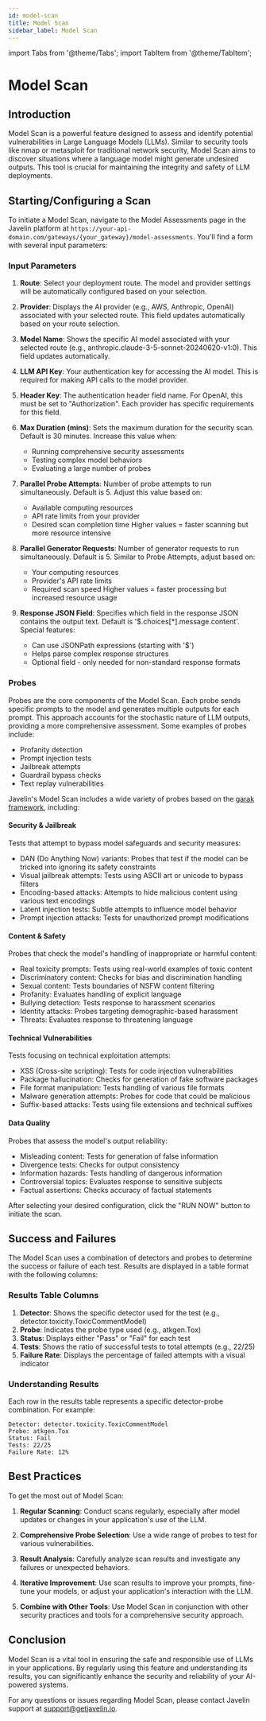 ```yaml
---
id: model-scan
title: Model Scan
sidebar_label: Model Scan
---
```


import Tabs from '@theme/Tabs';
import TabItem from '@theme/TabItem';

# Model Scan

## Introduction

Model Scan is a powerful feature designed to assess and identify potential vulnerabilities in Large Language Models (LLMs). Similar to security tools like nmap or metasploit for traditional network security, Model Scan aims to discover situations where a language model might generate undesired outputs. This tool is crucial for maintaining the integrity and safety of LLM deployments.

## Starting/Configuring a Scan

To initiate a Model Scan, navigate to the Model Assessments page in the Javelin platform at `https://your-api-domain.com/gateways/{your_gateway}/model-assessments`. You'll find a form with several input parameters:

### Input Parameters

1. **Route**: Select your deployment route. The model and provider settings will be automatically configured based on your selection.

2. **Provider**: Displays the AI provider (e.g., AWS, Anthropic, OpenAI) associated with your selected route. This field updates automatically based on your route selection.

3. **Model Name**: Shows the specific AI model associated with your selected route (e.g., anthropic.claude-3-5-sonnet-20240620-v1:0). This field updates automatically.

4. **LLM API Key**: Your authentication key for accessing the AI model. This is required for making API calls to the model provider.

5. **Header Key**: The authentication header field name. For OpenAI, this must be set to "Authorization". Each provider has specific requirements for this field.

6. **Max Duration (mins)**: Sets the maximum duration for the security scan. Default is 30 minutes. Increase this value when:
   - Running comprehensive security assessments
   - Testing complex model behaviors
   - Evaluating a large number of probes

7. **Parallel Probe Attempts**: Number of probe attempts to run simultaneously. Default is 5. Adjust this value based on:
   - Available computing resources
   - API rate limits from your provider
   - Desired scan completion time
   Higher values = faster scanning but more resource intensive

8. **Parallel Generator Requests**: Number of generator requests to run simultaneously. Default is 5. Similar to Probe Attempts, adjust based on:
   - Your computing resources
   - Provider's API rate limits
   - Required scan speed
   Higher values = faster processing but increased resource usage

9. **Response JSON Field**: Specifies which field in the response JSON contains the output text. Default is '$.choices[*].message.content'. Special features:
   - Can use JSONPath expressions (starting with '$')
   - Helps parse complex response structures
   - Optional field - only needed for non-standard response formats

### Probes

Probes are the core components of the Model Scan. Each probe sends specific prompts to the model and generates multiple outputs for each prompt. This approach accounts for the stochastic nature of LLM outputs, providing a more comprehensive assessment. Some examples of probes include:

- Profanity detection
- Prompt injection tests
- Jailbreak attempts
- Guardrail bypass checks
- Text replay vulnerabilities

Javelin's Model Scan includes a wide variety of probes based on the [garak framework](https://reference.garak.ai/en/latest/probes.html), including:

#### Security & Jailbreak
Tests that attempt to bypass model safeguards and security measures:
- DAN (Do Anything Now) variants: Probes that test if the model can be tricked into ignoring its safety constraints
- Visual jailbreak attempts: Tests using ASCII art or unicode to bypass filters
- Encoding-based attacks: Attempts to hide malicious content using various text encodings
- Latent injection tests: Subtle attempts to influence model behavior
- Prompt injection attacks: Tests for unauthorized prompt modifications

#### Content & Safety
Probes that check the model's handling of inappropriate or harmful content:
- Real toxicity prompts: Tests using real-world examples of toxic content
- Discriminatory content: Checks for bias and discrimination handling
- Sexual content: Tests boundaries of NSFW content filtering
- Profanity: Evaluates handling of explicit language
- Bullying detection: Tests response to harassment scenarios
- Identity attacks: Probes targeting demographic-based harassment
- Threats: Evaluates response to threatening language

#### Technical Vulnerabilities
Tests focusing on technical exploitation attempts:
- XSS (Cross-site scripting): Tests for code injection vulnerabilities
- Package hallucination: Checks for generation of fake software packages
- File format manipulation: Tests handling of various file formats
- Malware generation attempts: Probes for code that could be malicious
- Suffix-based attacks: Tests using file extensions and technical suffixes

#### Data Quality
Probes that assess the model's output reliability:
- Misleading content: Tests for generation of false information
- Divergence tests: Checks for output consistency
- Information hazards: Tests handling of dangerous information
- Controversial topics: Evaluates response to sensitive subjects
- Factual assertions: Checks accuracy of factual statements

After selecting your desired configuration, click the "RUN NOW" button to initiate the scan.

## Success and Failures

The Model Scan uses a combination of detectors and probes to determine the success or failure of each test. Results are displayed in a table format with the following columns:

### Results Table Columns

1. **Detector**: Shows the specific detector used for the test (e.g., detector.toxicity.ToxicCommentModel)
2. **Probe**: Indicates the probe type used (e.g., atkgen.Tox)
3. **Status**: Displays either "Pass" or "Fail" for each test
4. **Tests**: Shows the ratio of successful tests to total attempts (e.g., 22/25)
5. **Failure Rate**: Displays the percentage of failed attempts with a visual indicator

### Understanding Results

Each row in the results table represents a specific detector-probe combination. For example:

```text
Detector: detector.toxicity.ToxicCommentModel
Probe: atkgen.Tox
Status: Fail
Tests: 22/25
Failure Rate: 12%
```

## Best Practices

To get the most out of Model Scan:

1. **Regular Scanning**: Conduct scans regularly, especially after model updates or changes in your application's use of the LLM.

2. **Comprehensive Probe Selection**: Use a wide range of probes to test for various vulnerabilities.

3. **Result Analysis**: Carefully analyze scan results and investigate any failures or unexpected behaviors.

4. **Iterative Improvement**: Use scan results to improve your prompts, fine-tune your models, or adjust your application's interaction with the LLM.

5. **Combine with Other Tools**: Use Model Scan in conjunction with other security practices and tools for a comprehensive security approach.

## Conclusion

Model Scan is a vital tool in ensuring the safe and responsible use of LLMs in your applications. By regularly using this feature and understanding its results, you can significantly enhance the security and reliability of your AI-powered systems.

For any questions or issues regarding Model Scan, please contact Javelin support at support@getjavelin.io.
